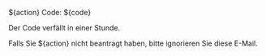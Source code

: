 ${action} Code: ${code}

Der Code verfällt in einer Stunde.

Falls Sie ${action} nicht beantragt haben, bitte ignorieren Sie diese E-Mail.